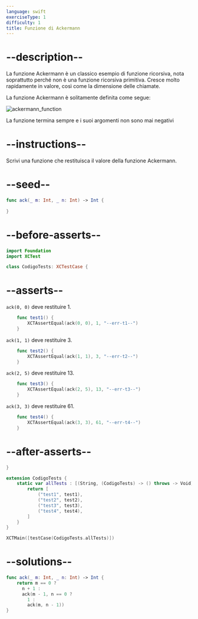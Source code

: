 ```yaml
---
language: swift
exerciseType: 1
difficulty: 1
title: Funzione di Ackermann
---
```


# --description--

La funzione Ackermann è un classico esempio di funzione ricorsiva, nota soprattutto perché non è una funzione ricorsiva primitiva. Cresce molto rapidamente in valore, così come la dimensione delle chiamate.

La funzione Ackermann è solitamente definita come segue:

![ackermann_function](https://bit.ly/3z9u4zh)

La funzione termina sempre e i suoi argomenti non sono mai negativi

# --instructions--

Scrivi una funzione che restituisca il valore della funzione Ackermann.

# --seed--

```swift
func ack(_ m: Int, _ n: Int) -> Int {
    
}
```

# --before-asserts--

```swift
import Foundation
import XCTest

class CodigoTests: XCTestCase {
```

# --asserts--

`ack(0, 0)` deve restituire 1.

```swift
    func test1() {
        XCTAssertEqual(ack(0, 0), 1, "--err-t1--")
    }
```

`ack(1, 1)` deve restituire 3.

```swift
    func test2() {
        XCTAssertEqual(ack(1, 1), 3, "--err-t2--")
    }
```

`ack(2, 5)` deve restituire 13.

```swift
    func test3() {
        XCTAssertEqual(ack(2, 5), 13, "--err-t3--")
    }
```

`ack(3, 3)` deve restituire 61.

```swift
    func test4() {
        XCTAssertEqual(ack(3, 3), 61, "--err-t4--")
    }
```

# --after-asserts--

```swift
}

extension CodigoTests {
    static var allTests : [(String, (CodigoTests) -> () throws -> Void)] {
        return [
            ("test1", test1),
            ("test2", test2),
            ("test3", test3),
            ("test4", test4),
        ]
    }
}

XCTMain([testCase(CodigoTests.allTests)])
```

# --solutions--

```swift
func ack(_ m: Int, _ n: Int) -> Int {
    return m == 0 ?
      n + 1 :
      ack(m - 1, n == 0 ?
        1 :
        ack(m, n - 1))
}
```
